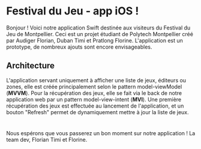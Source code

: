 # Festival du Jeu - app iOS !

Bonjour ! Voici notre application Swift destinée aux visiteurs du Festival du Jeu de Montpellier.
Ceci est un projet étudiant de Polytech Montpellier créé par Audiger Florian, Duban Timi et Pratlong Florine.
L'application est un prototype, de nombreux ajouts sont encore envisageables.


## Architecture

L'application servant uniquement à afficher une liste de jeux, éditeurs ou zones, elle est créée principalement selon le pattern model-viewModel (**MVVM**).
Pour la récupération des jeux, elle se fait via le back de notre application web par un pattern model-view-intent (**MVI**). Une première récupération des jeux est effectuée au lancement de l'application, et un bouton "Refresh" permet de dynamiquement mettre à jour la liste de jeux.
#
Nous espérons que vous passerez un bon moment sur notre application !
La team dev, Florian Timi et Florine.
